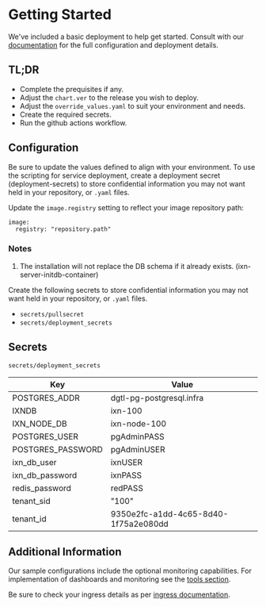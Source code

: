 # Getting Started
We've included a basic deployment to help get started.
Consult with our [documentation](https://all.docs.genesys.com/IXN/Current/IXNPEGuide) for the full configuration and deployment details.

## TL;DR
- Complete the prequisites if any.
- Adjust the `chart.ver` to the release you wish to deploy.
- Adjust the `override_values.yaml` to suit your environment and needs.
- Create the required secrets.
- Run the github actions workflow.

## Configuration

Be sure to update the values defined to align with your environment.
To use the scripting for service deployment, create a deployment secret (deployment-secrets) to store confidential information you may not want held in your repository, or `.yaml` files. 

Update the `image.registry` setting to reflect your image repository path:
```
image:
  registry: "repository.path"
```

### Notes
1. The installation will not replace the DB schema if it already exists. (ixn-server-initdb-container)

Create the following secrets to store confidential information you may not want held in your repository, or `.yaml` files. 
- `secrets/pullsecret`
- `secrets/deployment_secrets`

## Secrets 

`secrets/deployment_secrets`


|Key|Value|
|-|-|
POSTGRES_ADDR| dgtl-pg-postgresql.infra
IXNDB| ixn-100
IXN_NODE_DB| ixn-node-100
POSTGRES_USER| pgAdminPASS
POSTGRES_PASSWORD| pgAdminUSER
ixn_db_user| ixnUSER
ixn_db_password| ixnPASS
redis_password| redPASS
tenant_sid| "100"
tenant_id| 9350e2fc-a1dd-4c65-8d40-1f75a2e080dd

## Additional Information

Our sample configurations include the optional monitoring capabilities. For implementation of dashboards and monitoring see the [tools section](/tools).

Be sure to check your ingress details as per [ingress documentation](/doc/ingress.md).